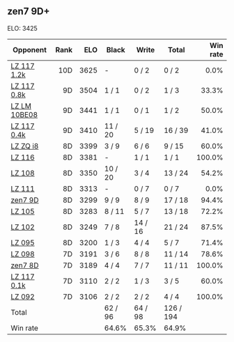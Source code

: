 ## zen7 9D+ ##

ELO: 3425

Opponent | Rank | ELO | Black | Write | Total | Win rate
---------|-----:|----:|-------|-------|-------|-------:
[LZ 117 1.2k](LZ%20117%201.2k.md) | 10D | 3625 | - | 0 / 2 | 0 / 2 | 0.0%
[LZ 117 0.8k](LZ%20117%200.8k.md) | 9D | 3504 | 1 / 1 | 0 / 2 | 1 / 3 | 33.3%
[LZ LM 10BE08](LZ%20LM%2010BE08.md) | 9D | 3441 | 1 / 1 | 0 / 1 | 1 / 2 | 50.0%
[LZ 117 0.4k](LZ%20117%200.4k.md) | 9D | 3410 | 11 / 20 | 5 / 19 | 16 / 39 | 41.0%
[LZ ZQ i8](LZ%20ZQ%20i8.md) | 8D | 3399 | 3 / 9 | 6 / 6 | 9 / 15 | 60.0%
[LZ 116](LZ%20116.md) | 8D | 3381 | - | 1 / 1 | 1 / 1 | 100.0%
[LZ 108](LZ%20108.md) | 8D | 3350 | 10 / 20 | 3 / 4 | 13 / 24 | 54.2%
[LZ 111](LZ%20111.md) | 8D | 3313 | - | 0 / 7 | 0 / 7 | 0.0%
[zen7 9D](zen7%209D.md) | 8D | 3299 | 9 / 9 | 8 / 9 | 17 / 18 | 94.4%
[LZ 105](LZ%20105.md) | 8D | 3283 | 8 / 11 | 5 / 7 | 13 / 18 | 72.2%
[LZ 102](LZ%20102.md) | 8D | 3249 | 7 / 8 | 14 / 16 | 21 / 24 | 87.5%
[LZ 095](LZ%20095.md) | 8D | 3200 | 1 / 3 | 4 / 4 | 5 / 7 | 71.4%
[LZ 098](LZ%20098.md) | 7D | 3191 | 3 / 6 | 8 / 8 | 11 / 14 | 78.6%
[zen7 8D](zen7%208D.md) | 7D | 3189 | 4 / 4 | 7 / 7 | 11 / 11 | 100.0%
[LZ 117 0.1k](LZ%20117%200.1k.md) | 7D | 3110 | 2 / 2 | 1 / 3 | 3 / 5 | 60.0%
[LZ 092](LZ%20092.md) | 7D | 3106 | 2 / 2 | 2 / 2 | 4 / 4 | 100.0%
Total | | | 62 / 96 | 64 / 98 | 126 / 194 | 
Win rate| | | 64.6% | 65.3% | 64.9% | 

